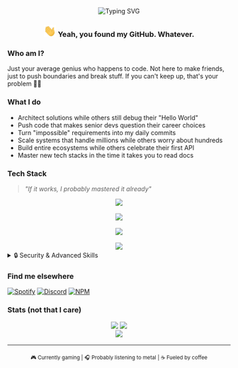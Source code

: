 <div align="center">
  <img src="https://readme-typing-svg.herokuapp.com?font=Fira+Code&size=27&duration=3000&pause=1000&color=F70000&center=true&vCenter=true&width=435&lines=sup+nerds;deal+with+it;elite+dev+here" alt="Typing SVG" />
</div>

<h3 align="center">
    <img src="https://raw.githubusercontent.com/ABSphreak/ABSphreak/master/gifs/Hi.gif" width="28px" /> 
    Yeah, you found my GitHub. Whatever.
</h3>

### Who am I? 
Just your average genius who happens to code. Not here to make friends, just to push boundaries and break stuff. If you can't keep up, that's your problem 🤷‍♂️

### What I do
- Architect solutions while others still debug their "Hello World"
- Push code that makes senior devs question their career choices
- Turn "impossible" requirements into my daily commits
- Scale systems that handle millions while others worry about hundreds
- Build entire ecosystems while others celebrate their first API
- Master new tech stacks in the time it takes you to read docs

### Tech Stack
> *"If it works, I probably mastered it already"*

<div align="center">
  
  <!-- Languages -->
  <img src="https://skillicons.dev/icons?i=js,ts,python,go,rust,cs,cpp,c,php,dart,lua,bash" /><br>
  
  <!-- Frameworks & Libraries -->
  <img src="https://skillicons.dev/icons?i=nodejs,react,next,express,flutter,flask,tensorflow,pytorch" /><br>
  
  <!-- Databases & Tools -->
  <img src="https://skillicons.dev/icons?i=mongodb,mysql,html,css,unreal,figma" /><br>
  
  <!-- Security & DevOps -->
  <img src="https://skillicons.dev/icons?i=linux,docker,kubernetes,nginx" />
</div>

<details>
<summary>🔒 Security & Advanced Skills</summary>

- 🛡️ Application Security Specialist
- 🔐 Cryptography Expert (RSA/AES)
- 🕵️ Penetration Testing
- 🤖 Machine Learning & NLP
- 🎨 UI/UX Design
- 🔧 System Architecture
</details>

### Find me elsewhere
[![Spotify](https://img.shields.io/badge/Spotify-1ED760?style=for-the-badge&logo=spotify&logoColor=white)](https://open.spotify.com/user/31knj2ne57xvwaadl72skwgzdva4)
[![Discord](https://img.shields.io/badge/Discord-5865F2?style=for-the-badge&logo=discord&logoColor=white)](https://discord.com/users/457620626446745631)
[![NPM](https://img.shields.io/badge/NPM-CB3837?style=for-the-badge&logo=npm&logoColor=white)](https://www.npmjs.com/~2hell)

### Stats (not that I care)
<div align="center">
  <img src="https://github-readme-stats.vercel.app/api?username=02hell&show_icons=true&theme=radical&hide_border=true" />
  <img src="https://github-readme-streak-stats.herokuapp.com/?user=02hell&theme=radical&hide_border=true" />
</div>

<div align="center">
  <img src="https://komarev.com/ghpvc/?username=kyle1dev&color=red&style=flat-square" />
</div>

---

<div align="center">
  <sub>🎮 Currently gaming | 🎧 Probably listening to metal | ☕ Fueled by coffee</sub>
</div> 
